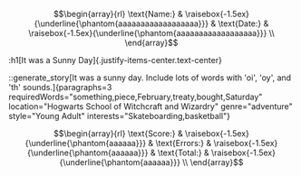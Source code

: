 ```math
\begin{array}{rl}
\text{Name:} & \raisebox{-1.5ex}{\underline{\phantom{aaaaaaaaaaaaaaaaaa}}} &
\text{Date:} & \raisebox{-1.5ex}{\underline{\phantom{aaaaaaaaaaaaaaaaaa}}} \\
\end{array}
```

:h1[It was a Sunny Day]{.justify-items-center.text-center}

::generate_story[It was a sunny day. Include lots of words with 'oi', 'oy', and 'th' sounds.]{paragraphs=3 requiredWords="something,piece,February,treaty,bought,Saturday" location="Hogwarts School of Witchcraft and Wizardry" genre="adventure" style="Young Adult" interests="Skateboarding,basketball"}

```math
\begin{array}{rl}
\text{Score:} & \raisebox{-1.5ex}{\underline{\phantom{aaaaaa}}} &
\text{Errors:} & \raisebox{-1.5ex}{\underline{\phantom{aaaaaa}}} &
\text{Total:} & \raisebox{-1.5ex}{\underline{\phantom{aaaaaa}}} \\
\end{array}
```